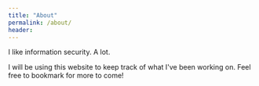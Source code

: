 ```yaml
---
title: "About"
permalink: /about/
header:
---
```


I like information security. A lot.

I will be using this website to keep track of what I've been working on.
Feel free to bookmark for more to come!
